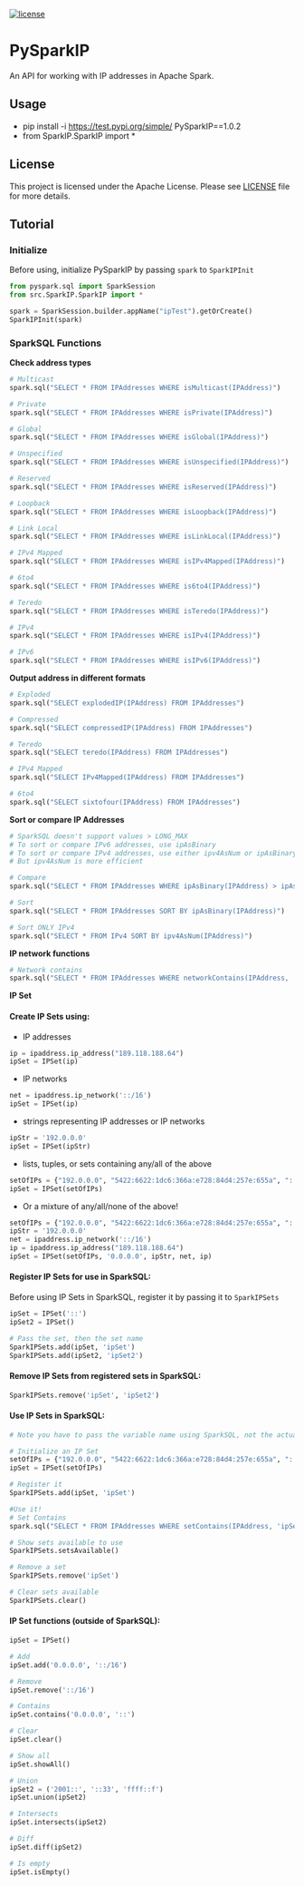 [![license](https://img.shields.io/badge/license-Apache_2.0-blue.svg)](https://github.com/jshalaby510/PySparkIP/blob/main/LICENSE)

# PySparkIP
An API for working with IP addresses in Apache Spark.

## Usage
  * pip install -i https://test.pypi.org/simple/ PySparkIP==1.0.2
  * from SparkIP.SparkIP import *

## License
This project is licensed under the Apache License. Please see [LICENSE](LICENSE) file for more details.

## Tutorial
### Initialize
Before using, initialize PySparkIP by passing `spark` to `SparkIPInit`
```python
from pyspark.sql import SparkSession
from src.SparkIP.SparkIP import *

spark = SparkSession.builder.appName("ipTest").getOrCreate()
SparkIPInit(spark)
```

### SparkSQL Functions
**Check address types**
```python
# Multicast
spark.sql("SELECT * FROM IPAddresses WHERE isMulticast(IPAddress)")

# Private
spark.sql("SELECT * FROM IPAddresses WHERE isPrivate(IPAddress)")

# Global
spark.sql("SELECT * FROM IPAddresses WHERE isGlobal(IPAddress)")

# Unspecified
spark.sql("SELECT * FROM IPAddresses WHERE isUnspecified(IPAddress)")

# Reserved
spark.sql("SELECT * FROM IPAddresses WHERE isReserved(IPAddress)")

# Loopback
spark.sql("SELECT * FROM IPAddresses WHERE isLoopback(IPAddress)")

# Link Local
spark.sql("SELECT * FROM IPAddresses WHERE isLinkLocal(IPAddress)")

# IPv4 Mapped
spark.sql("SELECT * FROM IPAddresses WHERE isIPv4Mapped(IPAddress)")

# 6to4
spark.sql("SELECT * FROM IPAddresses WHERE is6to4(IPAddress)")

# Teredo
spark.sql("SELECT * FROM IPAddresses WHERE isTeredo(IPAddress)")

# IPv4
spark.sql("SELECT * FROM IPAddresses WHERE isIPv4(IPAddress)")

# IPv6
spark.sql("SELECT * FROM IPAddresses WHERE isIPv6(IPAddress)")
```

**Output address in different formats**
```python
# Exploded
spark.sql("SELECT explodedIP(IPAddress) FROM IPAddresses")

# Compressed
spark.sql("SELECT compressedIP(IPAddress) FROM IPAddresses")

# Teredo
spark.sql("SELECT teredo(IPAddress) FROM IPAddresses")

# IPv4 Mapped
spark.sql("SELECT IPv4Mapped(IPAddress) FROM IPAddresses")

# 6to4
spark.sql("SELECT sixtofour(IPAddress) FROM IPAddresses")
```

**Sort or compare IP Addresses**
```python
# SparkSQL doesn't support values > LONG_MAX
# To sort or compare IPv6 addresses, use ipAsBinary
# To sort or compare IPv4 addresses, use either ipv4AsNum or ipAsBinary
# But ipv4AsNum is more efficient

# Compare
spark.sql("SELECT * FROM IPAddresses WHERE ipAsBinary(IPAddress) > ipAsBinary('192.209.45.194')")

# Sort
spark.sql("SELECT * FROM IPAddresses SORT BY ipAsBinary(IPAddress)")

# Sort ONLY IPv4
spark.sql("SELECT * FROM IPv4 SORT BY ipv4AsNum(IPAddress)")
```

**IP network functions**
```python
# Network contains
spark.sql("SELECT * FROM IPAddresses WHERE networkContains(IPAddress, '195.0.0.0/16')")
```

**IP Set**
#### Create IP Sets using:
* IP addresses 
```python
ip = ipaddress.ip_address("189.118.188.64")
ipSet = IPSet(ip)
  ```
* IP networks 
```python
net = ipaddress.ip_network('::/16')
ipSet = IPSet(ip)
  ```
* strings representing IP addresses or IP networks 
```python
ipStr = '192.0.0.0'
ipSet = IPSet(ipStr)
```
* lists, tuples, or sets containing any/all of the above
```python
setOfIPs = {"192.0.0.0", "5422:6622:1dc6:366a:e728:84d4:257e:655a", "::"}
ipSet = IPSet(setOfIPs)
```
* Or a mixture of any/all/none of the above!
```python
setOfIPs = {"192.0.0.0", "5422:6622:1dc6:366a:e728:84d4:257e:655a", "::"}
ipStr = '192.0.0.0'
net = ipaddress.ip_network('::/16')
ip = ipaddress.ip_address("189.118.188.64")
ipSet = IPSet(setOfIPs, '0.0.0.0', ipStr, net, ip)
```
#### Register IP Sets for use in SparkSQL:
Before using IP Sets in SparkSQL, register it by passing it to `SparkIPSets`
```python
ipSet = IPSet('::')
ipSet2 = IPSet()

# Pass the set, then the set name
SparkIPSets.add(ipSet, 'ipSet')
SparkIPSets.add(ipSet2, 'ipSet2')
```
#### Remove IP Sets from registered sets in SparkSQL:
```python
SparkIPSets.remove('ipSet', 'ipSet2')
```

#### Use IP Sets in SparkSQL:
```python
# Note you have to pass the variable name using SparkSQL, not the actual variable

# Initialize an IP Set
setOfIPs = {"192.0.0.0", "5422:6622:1dc6:366a:e728:84d4:257e:655a", "::"}
ipSet = IPSet(setOfIPs)

# Register it
SparkIPSets.add(ipSet, 'ipSet')

#Use it!
# Set Contains
spark.sql("SELECT * FROM IPAddresses WHERE setContains(IPAddress, 'ipSet')")

# Show sets available to use
SparkIPSets.setsAvailable()

# Remove a set
SparkIPSets.remove('ipSet')

# Clear sets available
SparkIPSets.clear()
```

#### IP Set functions (outside of SparkSQL):
```python
ipSet = IPSet()

# Add
ipSet.add('0.0.0.0', '::/16')

# Remove
ipSet.remove('::/16')

# Contains
ipSet.contains('0.0.0.0', '::')

# Clear
ipSet.clear()

# Show all
ipSet.showAll()

# Union
ipSet2 = ('2001::', '::33', 'ffff::f')
ipSet.union(ipSet2)

# Intersects
ipSet.intersects(ipSet2)

# Diff
ipSet.diff(ipSet2)

# Is empty
ipSet.isEmpty()
```

